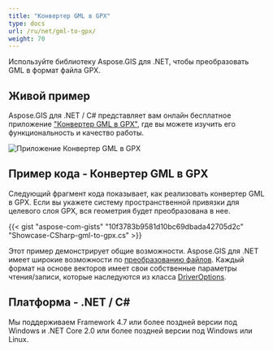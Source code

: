 ```yaml
---
title: "Конвертер GML в GPX"
type: docs
url: /ru/net/gml-to-gpx/
weight: 70
---
```


Используйте библиотеку Aspose.GIS для .NET, чтобы преобразовать GML в формат файла GPX.

## **Живой пример**

Aspose.GIS для .NET / C# представляет вам онлайн бесплатное приложение ["Конвертер GML в GPX"](https://products.aspose.app/gis/conversion/gml-to-gpx), где вы можете изучить его функциональность и качество работы.

![Приложение Конвертер GML в GPX](conversion.png)

## **Пример кода - Конвертер GML в GPX**

Следующий фрагмент кода показывает, как реализовать конвертер GML в GPX. Если вы укажете систему пространственной привязки для целевого слоя GPX, вся геометрия будет преобразована в нее. 

{{< gist "aspose-com-gists" "10f3783b9581d10bc69dbada42705d2c" "Showcase-CSharp-gml-to-gpx.cs" >}}

Этот пример демонстрирует общие возможности. Aspose.GIS для .NET имеет широкие возможности по [преобразованию файлов](https://docs.aspose.com/gis/net/vector-layers/). Каждый формат на основе векторов имеет свои собственные параметры чтения/записи, которые наследуются из класса [DriverOptions](https://reference.aspose.com/gis/net/aspose.gis/driveroptions).

## **Платформа - .NET / C#**

Мы поддерживаем Framework 4.7 или более поздней версии под Windows и .NET Core 2.0 или более поздней версии под Windows или Linux.
